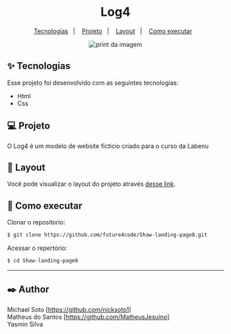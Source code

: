 <h1 align="center">
 Log4
</h1>

<p align="center">
  <a href="#-tecnologias">Tecnologias</a>&nbsp;&nbsp;&nbsp;|&nbsp;&nbsp;&nbsp;
  <a href="#-projeto">Projeto</a>&nbsp;&nbsp;&nbsp;|&nbsp;&nbsp;&nbsp;
  <a href="#-layout">Layout</a>&nbsp;&nbsp;&nbsp;|&nbsp;&nbsp;&nbsp;
  <a href="#-como-executar">Como executar</a>&nbsp;&nbsp;&nbsp;
  


<p align="center">
  <img src='' alt='print da imagem'> 
</p>




## ✨ Tecnologias

Esse projeto foi desenvolvido com as seguintes tecnologias:

- Html
- Css

## 💻 Projeto

O  Log4 é um modelo de website ficticio criado para o curso da Labenu

## 🔖 Layout

Você pode visualizar o layout do projeto através [desse link]( ). 

## 🚀 Como executar

 Clonar o repositorio:
```bash
$ git clone https://github.com/future4code/Shaw-landing-page8.git
```
Acessar o repertório:
```bash
$ cd Shaw-landing-page8

```
****
## ✒️ Author

 Michael Soto  [https://github.com/nicksoto1]    </br>
Matheus do Santos [https://github.com/MatheusJesuino]   </br>
Yasmin Silva 